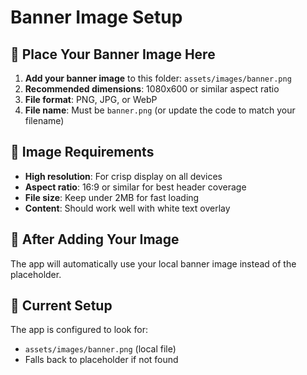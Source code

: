 # Banner Image Setup

## 📁 **Place Your Banner Image Here**

1. **Add your banner image** to this folder: `assets/images/banner.png`
2. **Recommended dimensions**: 1080x600 or similar aspect ratio
3. **File format**: PNG, JPG, or WebP
4. **File name**: Must be `banner.png` (or update the code to match your filename)

## 🎨 **Image Requirements**

- **High resolution**: For crisp display on all devices
- **Aspect ratio**: 16:9 or similar for best header coverage
- **File size**: Keep under 2MB for fast loading
- **Content**: Should work well with white text overlay

## 🔄 **After Adding Your Image**

The app will automatically use your local banner image instead of the placeholder.

## 📱 **Current Setup**

The app is configured to look for:
- `assets/images/banner.png` (local file)
- Falls back to placeholder if not found

